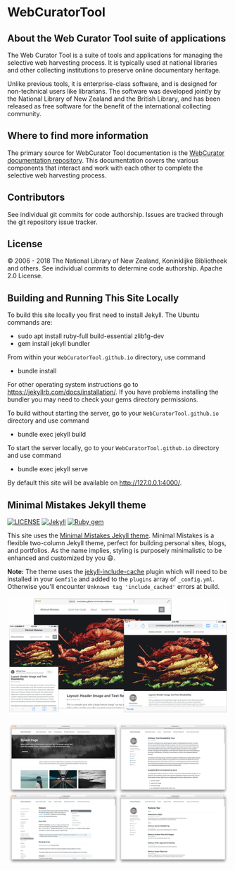 # WebCuratorTool

## About the Web Curator Tool suite of applications

The Web Curator Tool is a suite of tools and applications for managing the selective web harvesting process. It is
typically used at national libraries and other collecting institutions to preserve online documentary heritage.

Unlike previous tools, it is enterprise-class software, and is designed for non-technical users like librarians.
The software was developed jointly by the National Library of New Zealand and the British Library, and has been
released as free software for the benefit of the international collecting community.

## Where to find more information

The primary source for WebCurator Tool documentation is the [WebCurator documentation repository](https://github.com/WebCuratorTool/webcurator-docs). This documentation
covers the various components that interact and work with each other to complete the selective web harvesting process.


## Contributors

See individual git commits for code authorship. Issues are tracked through the git repository issue tracker.


## License

&copy; 2006 - 2018 The National Library of New Zealand, Koninklijke Bibliotheek and others. See individual
commits to determine code authorship. Apache 2.0 License.

## Building and Running This Site Locally

To build this site locally you first need to install Jekyll.  The Ubuntu commands are:
-  sudo apt install ruby-full build-essential zlib1g-dev
-  gem install jekyll bundler


From within your `WebCuratorTool.github.io` directory, use command 
- bundle install

For other operating system instructions go to https://jekyllrb.com/docs/installation/.  If you have problems installing the bundler
you may need to check your gems directory permissions.

To build without starting the server, go to your `WebCuratorTool.github.io` directory and use command
-  bundle exec jekyll build

To start the server locally, go to your `WebCuratorTool.github.io` directory and use command
-  bundle exec jekyll serve

By default this site will be available on http://127.0.0.1:4000/.

## Minimal Mistakes Jekyll theme

[![LICENSE](https://img.shields.io/badge/license-MIT-lightgrey.svg)](https://raw.githubusercontent.com/mmistakes/minimal-mistakes/master/LICENSE)
[![Jekyll](https://img.shields.io/badge/jekyll-%3E%3D%203.7-blue.svg)](https://jekyllrb.com/)
[![Ruby gem](https://img.shields.io/gem/v/minimal-mistakes-jekyll.svg)](https://rubygems.org/gems/minimal-mistakes-jekyll)


This site uses the [Minimal Mistakes Jekyll theme](https://mmistakes.github.io/minimal-mistakes/).  Minimal Mistakes is a flexible two-column Jekyll theme, perfect for 
building personal sites, blogs, and portfolios. As the name implies, styling is purposely minimalistic to be enhanced and customized by 
you :smile:.

**Note:** The theme uses the [jekyll-include-cache](https://github.com/benbalter/jekyll-include-cache) plugin which will need to be installed in your `Gemfile` and added to the `plugins` array of `_config.yml`. Otherwise you'll encounter `Unknown tag 'include_cached'` errors at build.

[![Minimal Mistakes live preview][2]][1]

[1]: https://mmistakes.github.io/minimal-mistakes/
[2]: screenshot.png (live preview)

![layout examples](screenshot-layouts.png)

